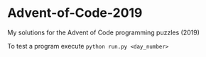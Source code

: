 # Advent-of-Code-2019
My solutions for the Advent of Code programming puzzles (2019)

To test a program execute `python run.py <day_number>`
